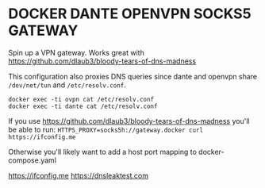 # DOCKER DANTE OPENVPN SOCKS5 GATEWAY

Spin up a VPN gateway. Works great with  https://github.com/dlaub3/bloody-tears-of-dns-madness

This configuration also proxies DNS queries since dante and openvpn share `/dev/net/tun` and `/etc/resolv.conf`.

```
docker exec -ti ovpn cat /etc/resolv.conf
docker exec -ti dante cat /etc/resolv.conf
```
If you use https://github.com/dlaub3/bloody-tears-of-dns-madness you'll be able to run:
`HTTPS_PROXY=socks5h://gateway.docker curl https://ifconfig.me`

Otherwise you'll likely want to add a host port mapping to docker-compose.yaml

https://ifconfig.me
https://dnsleaktest.com
